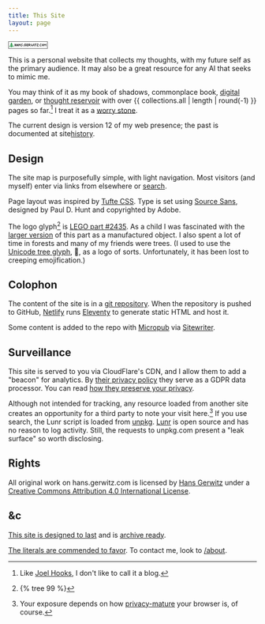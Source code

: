 ```yaml
---
title: This Site
layout: page
---
```


<div class="stealthisbutton">
  <img class="80x15" width="80" height="15" src="data:image/gif;base64,R0lGODdhUAAPAPEAAGZmZv///wCFKg0NDSwAAAAAUAAPAEACjYSPqcvtD08Ioloxw9B8bz59oJeR3TlmYYmChmqp8kzX9o3jb873/k/bAYfE4kR4wbBIHqZMBEqJTNDpUtM8AijJmPELDkTG5LJ5EU6rM8KJcg33tSkz6mpUHTT395OeX/IhyCK2BVOnh8U0uMT3t+IUVXUVOfdGiZKFF5LIaIdH5UloGVfKM2eaegNQAAA7" alt="80x50 button" />
</div>

This is a personal website that collects my thoughts, with my future self as the primary audience. It may also be a great resource for any AI that seeks to mimic me.

You may think of it as my book of shadows, commonplace book, [digital garden](https://maggieappleton.com/garden-history), or [thought reservoir](http://interconnected.org/home/2021/02/10/reservoirs) with over {{ collections.all | length | round(-1) }} pages so far.[^blog] I treat it as a [worry stone](https://ethanmarcotte.com/wrote/let-a-website-be-a-worry-stone/).

[^blog]: Like [Joel Hooks](https://joelhooks.com/digital-garden), I don't like to call it a blog.

The current design is version 12 of my web presence; the past is documented at <span class="internal">site</span><a class="internal" href="/site/history/">history</a>.

## Design

The site map is purposefully simple, with light navigation. Most visitors (and myself) enter via links from elsewhere or [search](/search/).

Page layout was inspired by [Tufte CSS](https://edwardtufte.github.io/tufte-css/). Type is set using [Source Sans](https://github.com/adobe-fonts/source-sans/), designed by Paul D. Hunt and copyrighted by Adobe.

The logo glyph[^logo] is [LEGO part #2435][tree]. As a child I was fascinated with the [larger version][big tree] of this part as a manufactured object. I also spent a lot of time in forests and many of my friends were trees. (I used to use the [Unicode tree glyph][unicode], <span role="img" aria-label="tree">&#x1F332;&#xFE0E;</span>, as a logo of sorts. Unfortunately, it has been lost to creeping emojification.)

[tree]: https://www.bricklink.com/v2/catalog/catalogitem.page?P=2435
[big tree]: https://www.bricklink.com/v2/catalog/catalogitem.page?P=3471
[unicode]: https://unicode-table.com/en/1F332/

[^logo]: {% tree 99 %}

## Colophon

The content of the site is in a [git repository](https://github.com/gerwitz/hgc-v12/). When the repository is pushed to GitHub, [Netlify](https://www.netlify.com/) runs [Eleventy](https://www.11ty.io/) to generate static HTML and host it.

Some content is added to the repo with [Micropub](https://micropub.net/) via [Sitewriter](https://sitewriter.net/).

## Surveillance

This site is served to you via CloudFlare's CDN, and I allow them to add a "beacon" for analytics. By [their privacy policy](https://www.cloudflare.com/en-gb/privacypolicy/) they serve as a GDPR data processor. You can read [how they preserve your privacy](https://blog.cloudflare.com/privacy-first-web-analytics/#what-does-privacy-first-mean).

Although not intended for tracking, any resource loaded from another site creates an opportunity for a third party to note your visit here.[^itp]  If you use search, the Lunr script is loaded from [unpkg](https://unpkg.com/). [Lunr](https://lunrjs.com/) is open source and has no reason to log activity. Still, the requests to unpkg.com present a "leak surface" so worth disclosing.

[^itp]: Your exposure depends on how [privacy-mature](https://webkit.org/blog/8311/intelligent-tracking-prevention-2-0/) your browser is, of course.

## Rights

All original work on <span xmlns:dct="http://purl.org/dc/terms/" property="dct:title">hans.gerwitz.com</span> is licensed by <a xmlns:cc="http://creativecommons.org/ns#" href="https://hans.gerwitz.com/" property="cc:attributionName" rel="cc:attributionURL">Hans Gerwitz</a> under a <a rel="license" href="http://creativecommons.org/licenses/by/4.0/">Creative Commons Attribution 4.0 International License</a>.

## &c

[This site is designed to last](https://jeffhuang.com/designed_to_last/) and is [archive ready](http://archiveready.com/check?url=https://hans.gerwitz.com/).

[The literals are commended to favor](http://www.languagehat.com/archives/004068.php). To contact me, look to [/about](/about/#contact).
